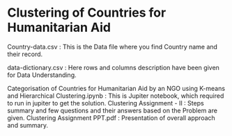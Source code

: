# Clustering of Countries for Humanitarian Aid

Country-data.csv : This is the Data file where you find Country name and their record.

data-dictionary.csv : Here rows and columns description have been given for Data Understanding.

Categorisation of Countries for Humanitarian Aid by an NGO using K-means and Hierarchical Clustering.ipynb : This is Jupiter notebook, which required to run in jupiter to get the solution.
Clustering Assignment - II : Steps summary and few questions and their answers based on the Problem are given.
Clustering Assignment PPT.pdf : Presentation of overall approach and summary.
